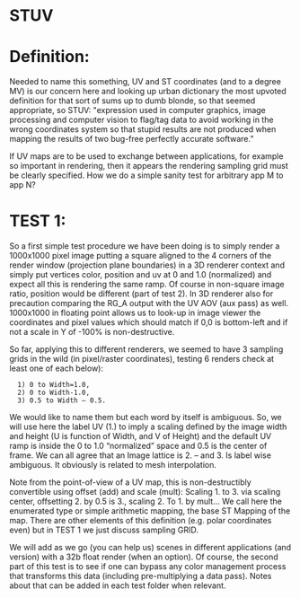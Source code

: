 # STUV

# Definition:
Needed to name this something, UV and ST coordinates (and to a degree MV) is our concern here and looking up urban dictionary the most upvoted definition for that sort of sums up to dumb blonde, so that seemed appropriate, so STUV: "expression used in computer graphics, image processing and computer vision to flag/tag data to avoid working in the wrong coordinates system so that stupid results are not produced when mapping the results of two bug-free perfectly accurate software.” 

If UV maps are to be used to exchange between applications, for example so important in rendering, then it appears the rendering sampling grid must be clearly specified.  How we do a simple sanity test for arbitrary app M to app N?

# TEST 1:
So a first simple test procedure we have been doing is to simply render a 1000x1000 pixel image putting a square aligned to the 4 corners of the render window (projection plane boundaries) in a 3D renderer context and simply put vertices color, position and uv at 0 and 1.0 (normalized) and expect all this is rendering the same ramp. Of course in non-square image ratio, position would be different (part of test 2).  In 3D renderer also for precaution comparing the RG_A output with the UV AOV (aux pass) as well. 1000x1000 in floating point allows us to look-up in image viewer the coordinates and pixel values which should match if 0,0 is bottom-left and if not a scale in Y of -100% is non-destructive.

So far, applying this to different renderers, we seemed to have 3 sampling grids in the wild (in pixel/raster coordinates),  testing 6 renders check at least one of each below): 

      1) 0 to Width=1.0,  
      2) 0 to Width-1.0, 
      3) 0.5 to Width – 0.5. 
      
We would like to name them but each word by itself is ambiguous.  So, we will use here the label UV (1.) to imply a scaling defined by the image width and height (U is function of Width, and V of Height) and the default UV ramp is inside the 0 to 1.0 “normalized” space and 0.5 is the center of frame. We can all agree that an Image lattice is 2. – and 3. Is label wise ambiguous. It obviously is related to mesh interpolation.  

Note from the point-of-view of a UV map, this is non-destructibly convertible using offset (add) and scale (mult):  Scaling 1. to 3. via scaling center,  offsetting 2. by 0.5 is 3.,   scaling 2. To 1. by mult…  We call here the enumerated type or simple arithmetic mapping, the base ST Mapping of the map. There are other elements of this definition (e.g. polar coordinates even) but in TEST 1 we just discuss sampling GRID.

We will add as we go (you can help us) scenes in different applications (and version) with a 32b float render (when an option).  Of course, the second part of this test is to see if one can bypass any color management process that transforms this data (including pre-multiplying a data pass).  Notes about that can be added in each test folder when relevant.

